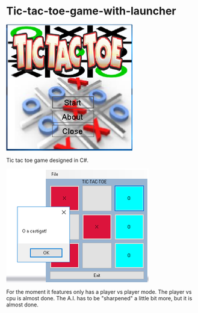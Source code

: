 # Tic-tac-toe-game-with-launcher

![Screenshot](launcher.png)

Tic tac toe game designed in C#. 

![Screenshot](game.png)

For the moment it features only has a player vs player mode. The player vs cpu is almost done.
The A.I. has to be "sharpened" a little bit more, but it is almost done.
